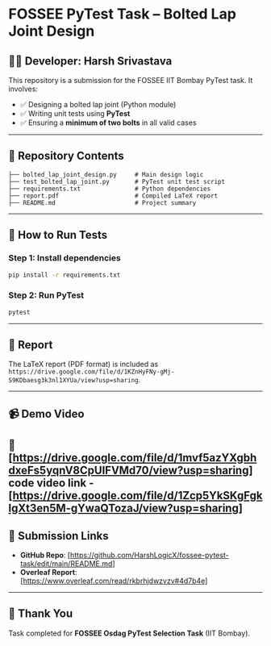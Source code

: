 # FOSSEE PyTest Task – Bolted Lap Joint Design

## 👨‍💻 Developer: Harsh Srivastava

This repository is a submission for the FOSSEE IIT Bombay PyTest task. It involves:

- ✅ Designing a bolted lap joint (Python module)
- ✅ Writing unit tests using **PyTest**
- ✅ Ensuring a **minimum of two bolts** in all valid cases

---

## 📁 Repository Contents

```
├── bolted_lap_joint_design.py     # Main design logic
├── test_bolted_lap_joint.py       # PyTest unit test script
├── requirements.txt               # Python dependencies
├── report.pdf                     # Compiled LaTeX report
├── README.md                      # Project summary
```

---

## 🧪 How to Run Tests

### Step 1: Install dependencies
```bash
pip install -r requirements.txt
```

### Step 2: Run PyTest
```bash
pytest
```

---

## 📄 Report

The LaTeX report (PDF format) is included as `https://drive.google.com/file/d/1KZnHyFNy-gMj-S9KDbaesg3k3nl1XYUa/view?usp=sharing`.

---

## 📹 Demo Video

🔗 [https://drive.google.com/file/d/1mvf5azYXgbhdxeFs5yqnV8CpUIFVMd70/view?usp=sharing]
code video link -[https://drive.google.com/file/d/1Zcp5YkSKgFgklgXt3en5M-gYwaQTozaJ/view?usp=sharing]
---

## 🔗 Submission Links

- **GitHub Repo**: [https://github.com/HarshLogicX/fossee-pytest-task/edit/main/README.md]
- **Overleaf Report**: [https://www.overleaf.com/read/rkbrhjdwzvzv#4d7b4e]

---

## 🙌 Thank You

Task completed for **FOSSEE Osdag PyTest Selection Task** (IIT Bombay).

